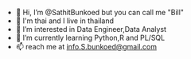 - 👋 Hi, I’m @SathitBunkoed but you can call me "Bill"
- 🏡 I'm thai and I live in thailand
- 👀 I’m interested in Data Engineer,Data Analyst
- 🌱 I’m currently learning Python,R and PL/SQL
- 📫 reach me at info.S.bunkoed@gmail.com

<!---
SathitBunkoed/SathitBunkoed is a ✨ special ✨ repository because its `README.md` (this file) appears on your GitHub profile.
You can click the Preview link to take a look at your changes.
--->
